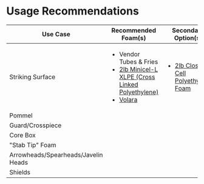 # Usage Recommendations

| Use Case                            | Recommended Foam(s)                                                                                                                                                                                                                                                                                | Secondary Option(s)                                                                                                                                   |
| ----------------------------------- | -------------------------------------------------------------------------------------------------------------------------------------------------------------------------------------------------------------------------------------------------------------------------------------------------- | ----------------------------------------------------------------------------------------------------------------------------------------------------- |
| Striking Surface                    | <ul><li>Vendor Tubes &#x26; Fries</li><li><a href="https://wiki.whackerdashery.com/materials/foam#id-2lb-minicel-l-xlpe-cross-linked-polyethylene">2lb Minicel-L XLPE (Cross Linked Polyethylene)</a></li><li><a href="https://wiki.whackerdashery.com/materials/foam#volara">Volara</a></li></ul> | <ul><li><a href="https://wiki.whackerdashery.com/materials/foam#id-2lb-closed-cell-polyethylene-foam">2lb Closed-Cell Polyethylene Foam</a></li></ul> |
| Pommel                              |                                                                                                                                                                                                                                                                                                    |                                                                                                                                                       |
| Guard/Crosspiece                    |                                                                                                                                                                                                                                                                                                    |                                                                                                                                                       |
| Core Box                            |                                                                                                                                                                                                                                                                                                    |                                                                                                                                                       |
| "Stab Tip" Foam                     |                                                                                                                                                                                                                                                                                                    |                                                                                                                                                       |
| Arrowheads/Spearheads/Javelin Heads |                                                                                                                                                                                                                                                                                                    |                                                                                                                                                       |
| Shields                             |                                                                                                                                                                                                                                                                                                    |                                                                                                                                                       |
